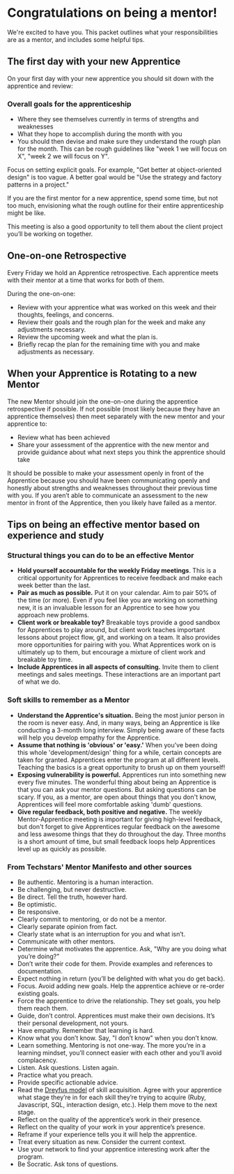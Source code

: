 # Congratulations on being a mentor!

We're excited to have you. This packet outlines what your responsibilities are
as a mentor, and includes some helpful tips.

## The first day with your new Apprentice

On your first day with your new apprentice you should sit down with the
apprentice and review:

### Overall goals for the apprenticeship

* Where they see themselves currently in terms of strengths and weaknesses
* What they hope to accomplish during the month with you
* You should then devise and make sure they understand the rough plan for the
  month. This can be rough guidelines like "week 1 we will focus on X", "week 2
  we will focus on Y".

Focus on setting explicit goals. For example, "Get better at object-oriented
design" is too vague. A better goal would be "Use the strategy and factory
patterns in a project."

If you are the first mentor for a new apprentice, spend some time, but not too
much, envisioning what the rough outline for their entire apprenticeship might
be like.

This meeting is also a good opportunity to tell them about the client project
you’ll be working on together.

## One-on-one Retrospective

Every Friday we hold an Apprentice retrospective. Each apprentice
meets with their mentor at a time that works for both of them.

During the one-on-one:

* Review with your apprentice what was worked on this week and their thoughts,
  feelings, and concerns.
* Review their goals and the rough plan for the week and make any adjustments
  necessary.
* Review the upcoming week and what the plan is.
* Briefly recap the plan for the remaining time with you and make adjustments as
  necessary.

## When your Apprentice is Rotating to a new Mentor

The new Mentor should join the one-on-one during the apprentice retrospective
if possible. If not possible (most likely because they have an apprentice
themselves) then meet separately with the new mentor and your apprentice to:

* Review what has been achieved
* Share your assessment of the apprentice with the new mentor and provide
  guidance about what next steps you think the apprentice should take

It should be possible to make your assessment openly in front of the Apprentice
because you should have been communicating openly and honestly about strengths
and weaknesses throughout their previous time with you. If you aren’t able to
communicate an assessment to the new mentor in front of the Apprentice,
then you likely have failed as a mentor.

## Tips on being an effective mentor based on experience and study

### Structural things you can do to be an effective Mentor

* **Hold yourself accountable for the weekly Friday meetings**. This is a
  critical opportunity for Apprentices to receive feedback and make each week
  better than the last.
* **Pair as much as possible.** Put it on your calendar. Aim to pair 50% of the
  time (or more). Even if you feel like you are working on something new, it is
  an invaluable lesson for an Apprentice to see how you approach new problems.
* **Client work or breakable toy?** Breakable toys provide a good sandbox for
  Apprentices to play around, but client work teaches important lessons about
  project flow, git, and working on a team. It also provides more opportunities
  for pairing with you. What Apprentices work on is ultimately up to them, but
  encourage a mixture of client work and breakable toy time.
* **Include Apprentices in all aspects of consulting.** Invite them to client
  meetings and sales meetings. These interactions are an important part of what
  we do.

### Soft skills to remember as a Mentor

* **Understand the Apprentice's situation.** Being the most junior person in the
  room is never easy. And, in many ways, being an Apprentice is like conducting
  a 3-month long interview. Simply being aware of these facts will help you
  develop empathy for the Apprentice.
* **Assume that nothing is 'obvious' or 'easy.'** When you've been doing this
  whole 'development/design' thing for a while, certain concepts are taken for granted.
  Apprentices enter the program at all different levels. Teaching the basics is
  a great opportunity to brush up on them yourself!
* **Exposing vulnerability is powerful.** Apprentices run into something new
  every five minutes. The wonderful thing about being an Apprentice is that you
  can ask your mentor questions. But asking questions can be scary. If you, as a
  mentor, are open about things that you don't know, Apprentices will feel more
  comfortable asking 'dumb' questions.
* **Give regular feedback, both positive and negative.** The weekly
  Mentor-Apprentice meeting is important for giving high-level feedback, but
  don't forget to give Apprentices regular feedback on the awesome and less
  awesome things that they do throughout the day. Three months is a short amount
  of time, but small feedback loops help Apprentices level up as quickly as
  possible.

### From Techstars' Mentor Manifesto and other sources

* Be authentic. Mentoring is a human interaction.
* Be challenging, but never destructive.
* Be direct. Tell the truth, however hard.
* Be optimistic.
* Be responsive.
* Clearly commit to mentoring, or do not be a mentor.
* Clearly separate opinion from fact.
* Clearly state what is an interruption for you and what isn’t.
* Communicate with other mentors.
* Determine what motivates the apprentice. Ask, "Why are you doing what you’re doing?"
* Don’t write their code for them. Provide examples and references to documentation.
* Expect nothing in return (you’ll be delighted with what you do get back).
* Focus. Avoid adding new goals. Help the apprentice achieve or re-order existing goals.
* Force the apprentice to drive the relationship. They set goals, you help them reach them.
* Guide, don’t control. Apprentices must make their own decisions. It’s their personal development, not yours.
* Have empathy. Remember that learning is hard.
* Know what you don’t know. Say, "I don’t know" when you don’t know.
* Learn something. Mentoring is not one-way. The more you’re in a learning mindset, you’ll connect easier with each other and you’ll avoid complacency.
* Listen. Ask questions. Listen again.
* Practice what you preach.
* Provide specific actionable advice.
* Read the [Dreyfus model](https://en.wikipedia.org/wiki/Dreyfus_model_of_skill_acquisition) of skill acquisition. Agree with your apprentice what stage they’re in for each skill they’re trying to acquire (Ruby, Javascript, SQL, interaction design, etc.). Help them move to the next stage.
* Reflect on the quality of the apprentice’s work in their presence.
* Reflect on the quality of your work in your apprentice’s presence.
* Reframe if your experience tells you it will help the apprentice.
* Treat every situation as new. Consider the current context.
* Use your network to find your apprentice interesting work after the program.
* Be Socratic. Ask tons of questions.
